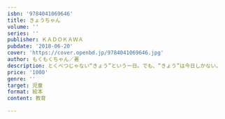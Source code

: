 ```yaml
---
isbn: '9784041069646'
title: きょうちゃん
volume: ''
series: ''
publisher: ＫＡＤＯＫＡＷＡ
pubdate: '2018-06-20'
cover: 'https://cover.openbd.jp/9784041069646.jpg'
author: もくもくちゃん／著
description: とくべつじゃない“きょう”という一日。でも、“きょう”は今日しかない。
price: '1000'
genre: ''
target: 児童
format: 絵本
content: 教育

---
```

